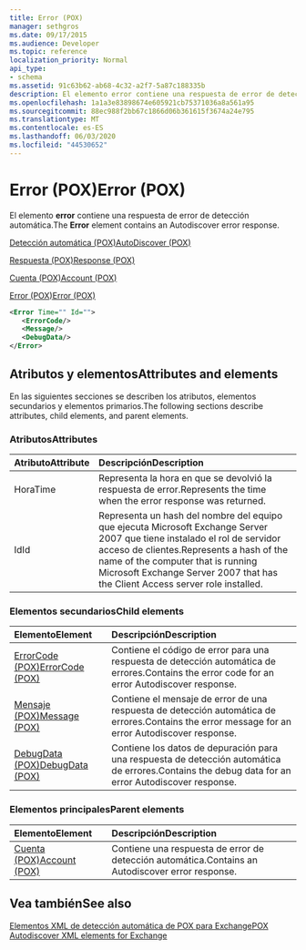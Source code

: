 ```yaml
---
title: Error (POX)
manager: sethgros
ms.date: 09/17/2015
ms.audience: Developer
ms.topic: reference
localization_priority: Normal
api_type:
- schema
ms.assetid: 91c63b62-ab68-4c32-a2f7-5a87c188335b
description: El elemento error contiene una respuesta de error de detección automática.
ms.openlocfilehash: 1a1a3e83898674e605921cb75371036a8a561a95
ms.sourcegitcommit: 88ec988f2bb67c1866d06b361615f3674a24e795
ms.translationtype: MT
ms.contentlocale: es-ES
ms.lasthandoff: 06/03/2020
ms.locfileid: "44530652"
---
```

# <a name="error-pox"></a><span data-ttu-id="4927c-103">Error (POX)</span><span class="sxs-lookup"><span data-stu-id="4927c-103">Error (POX)</span></span>

<span data-ttu-id="4927c-104">El elemento **error** contiene una respuesta de error de detección automática.</span><span class="sxs-lookup"><span data-stu-id="4927c-104">The **Error** element contains an Autodiscover error response.</span></span> 
  
[<span data-ttu-id="4927c-105">Detección automática (POX)</span><span class="sxs-lookup"><span data-stu-id="4927c-105">AutoDiscover (POX)</span></span>](autodiscover-pox.md)
  
[<span data-ttu-id="4927c-106">Respuesta (POX)</span><span class="sxs-lookup"><span data-stu-id="4927c-106">Response (POX)</span></span>](response-pox.md)
  
[<span data-ttu-id="4927c-107">Cuenta (POX)</span><span class="sxs-lookup"><span data-stu-id="4927c-107">Account (POX)</span></span>](account-pox.md)
  
[<span data-ttu-id="4927c-108">Error (POX)</span><span class="sxs-lookup"><span data-stu-id="4927c-108">Error (POX)</span></span>](error-pox.md)
  
```xml
<Error Time="" Id="">
   <ErrorCode/>
   <Message/>
   <DebugData/>
</Error>
```

## <a name="attributes-and-elements"></a><span data-ttu-id="4927c-109">Atributos y elementos</span><span class="sxs-lookup"><span data-stu-id="4927c-109">Attributes and elements</span></span>

<span data-ttu-id="4927c-110">En las siguientes secciones se describen los atributos, elementos secundarios y elementos primarios.</span><span class="sxs-lookup"><span data-stu-id="4927c-110">The following sections describe attributes, child elements, and parent elements.</span></span>
  
### <a name="attributes"></a><span data-ttu-id="4927c-111">Atributos</span><span class="sxs-lookup"><span data-stu-id="4927c-111">Attributes</span></span>

|<span data-ttu-id="4927c-112">**Atributo**</span><span class="sxs-lookup"><span data-stu-id="4927c-112">**Attribute**</span></span>|<span data-ttu-id="4927c-113">**Descripción**</span><span class="sxs-lookup"><span data-stu-id="4927c-113">**Description**</span></span>|
|:-----|:-----|
|<span data-ttu-id="4927c-114">Hora</span><span class="sxs-lookup"><span data-stu-id="4927c-114">Time</span></span>  <br/> |<span data-ttu-id="4927c-115">Representa la hora en que se devolvió la respuesta de error.</span><span class="sxs-lookup"><span data-stu-id="4927c-115">Represents the time when the error response was returned.</span></span>  <br/> |
|<span data-ttu-id="4927c-116">Id</span><span class="sxs-lookup"><span data-stu-id="4927c-116">Id</span></span>  <br/> |<span data-ttu-id="4927c-117">Representa un hash del nombre del equipo que ejecuta Microsoft Exchange Server 2007 que tiene instalado el rol de servidor acceso de clientes.</span><span class="sxs-lookup"><span data-stu-id="4927c-117">Represents a hash of the name of the computer that is running Microsoft Exchange Server 2007 that has the Client Access server role installed.</span></span>  <br/> |
   
### <a name="child-elements"></a><span data-ttu-id="4927c-118">Elementos secundarios</span><span class="sxs-lookup"><span data-stu-id="4927c-118">Child elements</span></span>

|<span data-ttu-id="4927c-119">**Elemento**</span><span class="sxs-lookup"><span data-stu-id="4927c-119">**Element**</span></span>|<span data-ttu-id="4927c-120">**Descripción**</span><span class="sxs-lookup"><span data-stu-id="4927c-120">**Description**</span></span>|
|:-----|:-----|
|[<span data-ttu-id="4927c-121">ErrorCode (POX)</span><span class="sxs-lookup"><span data-stu-id="4927c-121">ErrorCode (POX)</span></span>](errorcode-pox.md) <br/> |<span data-ttu-id="4927c-122">Contiene el código de error para una respuesta de detección automática de errores.</span><span class="sxs-lookup"><span data-stu-id="4927c-122">Contains the error code for an error Autodiscover response.</span></span>  <br/> |
|[<span data-ttu-id="4927c-123">Mensaje (POX)</span><span class="sxs-lookup"><span data-stu-id="4927c-123">Message (POX)</span></span>](message-pox.md) <br/> |<span data-ttu-id="4927c-124">Contiene el mensaje de error de una respuesta de detección automática de errores.</span><span class="sxs-lookup"><span data-stu-id="4927c-124">Contains the error message for an error Autodiscover response.</span></span>  <br/> |
|[<span data-ttu-id="4927c-125">DebugData (POX)</span><span class="sxs-lookup"><span data-stu-id="4927c-125">DebugData (POX)</span></span>](debugdata-pox.md) <br/> |<span data-ttu-id="4927c-126">Contiene los datos de depuración para una respuesta de detección automática de errores.</span><span class="sxs-lookup"><span data-stu-id="4927c-126">Contains the debug data for an error Autodiscover response.</span></span>  <br/> |
   
### <a name="parent-elements"></a><span data-ttu-id="4927c-127">Elementos principales</span><span class="sxs-lookup"><span data-stu-id="4927c-127">Parent elements</span></span>

|<span data-ttu-id="4927c-128">**Elemento**</span><span class="sxs-lookup"><span data-stu-id="4927c-128">**Element**</span></span>|<span data-ttu-id="4927c-129">**Descripción**</span><span class="sxs-lookup"><span data-stu-id="4927c-129">**Description**</span></span>|
|:-----|:-----|
|[<span data-ttu-id="4927c-130">Cuenta (POX)</span><span class="sxs-lookup"><span data-stu-id="4927c-130">Account (POX)</span></span>](account-pox.md) <br/> |<span data-ttu-id="4927c-131">Contiene una respuesta de error de detección automática.</span><span class="sxs-lookup"><span data-stu-id="4927c-131">Contains an Autodiscover error response.</span></span>  <br/> |
   
## <a name="see-also"></a><span data-ttu-id="4927c-132">Vea también</span><span class="sxs-lookup"><span data-stu-id="4927c-132">See also</span></span>



[<span data-ttu-id="4927c-133">Elementos XML de detección automática de POX para Exchange</span><span class="sxs-lookup"><span data-stu-id="4927c-133">POX Autodiscover XML elements for Exchange</span></span>](pox-autodiscover-xml-elements-for-exchange.md)

